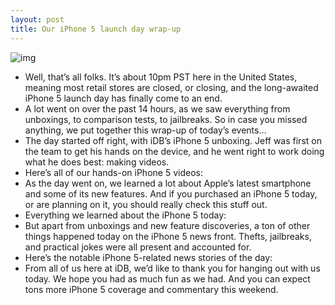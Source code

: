```yaml
---
layout: post
title: Our iPhone 5 launch day wrap-up
---
```

![img](http://media.idownloadblog.com/wp-content/uploads/2012/09/iphone_5_box_header.jpg)
* Well, that’s all folks. It’s about 10pm PST here in the United States, meaning most retail stores are closed, or closing, and the long-awaited iPhone 5 launch day has finally come to an end.
* A lot went on over the past 14 hours, as we saw everything from unboxings, to comparison tests, to jailbreaks. So in case you missed anything, we put together this wrap-up of today’s events…
* The day started off right, with iDB’s iPhone 5 unboxing. Jeff was first on the team to get his hands on the device, and he went right to work doing what he does best: making videos.
* Here’s all of our hands-on iPhone 5 videos:
* As the day went on, we learned a lot about Apple’s latest smartphone and some of its new features. And if you purchased an iPhone 5 today, or are planning on it, you should really check this stuff out.
* Everything we learned about the iPhone 5 today:
* But apart from unboxings and new feature discoveries, a ton of other things happened today on the iPhone 5 news front. Thefts, jailbreaks, and practical jokes were all present and accounted for.
* Here’s the notable iPhone 5-related news stories of the day:
* From all of us here at iDB, we’d like to thank you for hanging out with us today. We hope you had as much fun as we had. And you can expect tons more iPhone 5 coverage and commentary this weekend.

